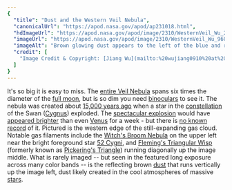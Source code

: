 ```yaml
---
{
  "title": "Dust and the Western Veil Nebula",
  "canonicalUrl": "https://apod.nasa.gov/apod/ap231018.html",
  "hdImageUrl": "https://apod.nasa.gov/apod/image/2310/WesternVeil_Wu_2974.jpg",
  "imageUrl": "https://apod.nasa.gov/apod/image/2310/WesternVeil_Wu_960.jpg",
  "imageAlt": "Brown glowing dust appears to the left of the blue and red filamentary gas that composes the western edge of the Veil Nebula, a supernova remnant. Please see the explanation for more detailed information.",
  "credit": [
    "Image Credit & Copyright: [Jiang Wu](mailto:%20wujiang0910%20at%20gmail%20dot%20com)"
  ]
}
---
```


It's so big it is easy to miss. The [entire Veil Nebula](https://apod.nasa.gov/apod/ap191031.html) spans six times the diameter of the [full moon](https://svs.gsfc.nasa.gov/5048), but is so dim you need [binoculars](https://en.wikipedia.org/wiki/Binoculars#/media/File:Binocularp.svg) to see it. The nebula was created about [15,000 years ago](https://en.wikipedia.org/wiki/Timeline_of_prehistory) when a star in the [constellation](https://www.iau.org/public/themes/constellations/) of the Swan ([Cygnus](https://chandra.harvard.edu/photo/constellations/cygnus.html)) exploded. The [spectacular explosion](https://youtu.be/7zCPgdcdB5Q) would have [appeared brighter](https://apod.nasa.gov/apod/ap211114.html) than even [Venus](https://apod.nasa.gov/apod/ap230915.html) for a week - but there is [no known record](https://i.pinimg.com/originals/d1/1a/62/d11a627b5fe41146b7afa313548c2119.jpg) of it. Pictured is the western edge of the still-expanding gas cloud. Notable gas filaments include the [Witch's Broom Nebula](https://apod.nasa.gov/apod/ap180408.html) on the upper left near the bright foreground star [52 Cygni](http://stars.astro.illinois.edu/sow/52cyg.html), and [Fleming's Triangular Wisp](https://apod.nasa.gov/apod/ap210727.html) (formerly known as [Pickering's Triangle](https://www.davidcortner.com/slowblog/20161113.php)) running diagonally up the image middle. What is rarely imaged -- but seen in the featured long exposure across many color bands -- is the reflecting brown [dust](https://herscheltelescope.org.uk/science/infrared/dust/) that runs vertically up the image left, dust likely created in the cool atmospheres of massive [stars](https://science.nasa.gov/astrophysics/focus-areas/how-do-stars-form-and-evolve/).
